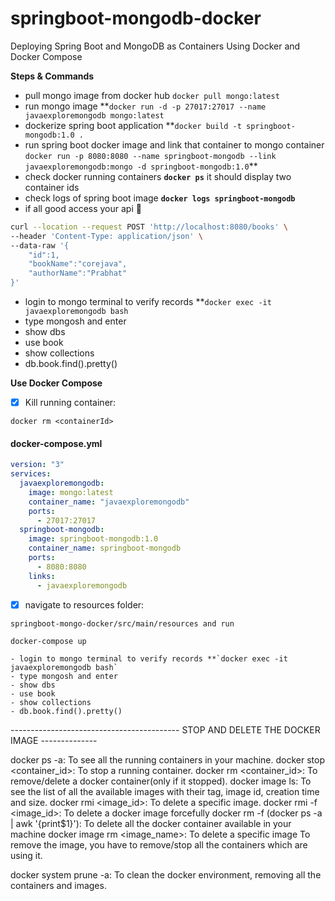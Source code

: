 # springboot-mongodb-docker
Deploying Spring Boot and MongoDB as Containers Using Docker and Docker Compose

**Steps & Commands**

- pull mongo image from docker hub `docker pull mongo:latest`
- run mongo image **`docker run -d -p 27017:27017 --name javaexploremongodb mongo:latest`
- dockerize spring boot application **`docker build -t springboot-mongodb:1.0 .`
- run spring boot docker image and link that container to mongo container 
  `docker run -p 8080:8080 --name springboot-mongodb --link javaexploremongodb:mongo -d springboot-mongodb:1.0`**
- check docker running containers  **`docker ps`** it should display two container ids
- check logs of spring boot image **`docker logs springboot-mongodb`**
- if all good access your api  :tada:
```bash
curl --location --request POST 'http://localhost:8080/books' \
--header 'Content-Type: application/json' \
--data-raw '{
    "id":1,
    "bookName":"corejava",
    "authorName":"Prabhat"
}'
```
- login to mongo terminal to verify records **`docker exec -it javaexploremongodb bash`
- type mongosh and enter
- show dbs
- use book
- show collections
- db.book.find().pretty()

**Use Docker Compose**

- [x] Kill running container:
```
docker rm <containerId>
```

#### docker-compose.yml

```yaml
version: "3"
services:
  javaexploremongodb:
    image: mongo:latest
    container_name: "javaexploremongodb"
    ports:
      - 27017:27017
  springboot-mongodb:
    image: springboot-mongodb:1.0
    container_name: springboot-mongodb
    ports:
      - 8080:8080
    links:
      - javaexploremongodb
```
- [x] navigate to resources folder:
```
springboot-mongo-docker/src/main/resources and run 

docker-compose up

- login to mongo terminal to verify records **`docker exec -it javaexploremongodb bash`
- type mongosh and enter
- show dbs
- use book
- show collections
- db.book.find().pretty()
```


------------------------------------------ STOP AND DELETE THE DOCKER IMAGE --------------

docker ps -a: To see all the running containers in your machine.
docker stop <container_id>: To stop a running container.
docker rm <container_id>: To remove/delete a docker container(only if it stopped).
docker image ls: To see the list of all the available images with their tag, image id, creation time and size.
docker rmi <image_id>: To delete a specific image.
docker rmi -f <image_id>: To delete a docker image forcefully
docker rm -f (docker ps -a | awk '{print$1}'): To delete all the docker container available in your machine
docker image rm <image_name>: To delete a specific image
To remove the image, you have to remove/stop all the containers which are using it.

docker system prune -a: To clean the docker environment, removing all the containers and images.
